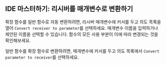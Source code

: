## IDE 마스터하기: 리시버를 매개변수로 변환하기

확장 함수를 일반 함수로 자동 변환하려면, 리시버 매개변수에 커서를 두고 의도 목록을 열어 <span class="control">`Convert receiver to parameter`</span>를 선택하세요. 매개변수 이름을 입력하거나 제안된 이름을 선택할 수 있습니다. 함수의 모든 사용 부분이 이에 따라 변경되는 것을 확인해보세요.

일반 함수를 확장 함수로 변환하려면, 매개변수에 커서를 두고 의도 목록에서 <span class="control">`Convert parameter to receiver`</span>를 선택하세요.